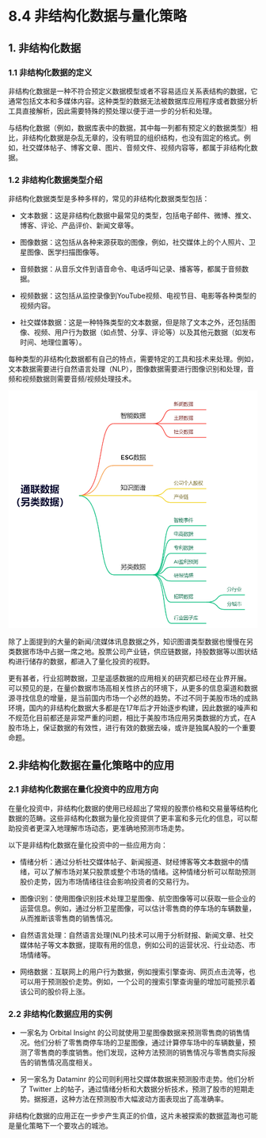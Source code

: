 # 8.4 非结构化数据与量化策略

## 1. 非结构化数据 

### 1.1 非结构化数据的定义

非结构化数据是一种不符合预定义数据模型或者不容易适应关系表结构的数据，它通常包括文本和多媒体内容。这种类型的数据无法被数据库应用程序或者数据分析工具直接解析，因此需要特殊的预处理以便于进一步的分析和处理。

与结构化数据（例如，数据库表中的数据，其中每一列都有预定义的数据类型）相比，非结构化数据是杂乱无章的，没有明显的组织结构，也没有固定的格式。例如，社交媒体帖子、博客文章、图片、音频文件、视频内容等，都属于非结构化数据。

### 1.2 非结构化数据类型介绍

非结构化数据类型是多种多样的，常见的非结构化数据类型包括：

- 文本数据：这是非结构化数据中最常见的类型，包括电子邮件、微博、推文、博客、评论、产品评价、新闻文章等。

- 图像数据：这包括从各种来源获取的图像，例如，社交媒体上的个人照片、卫星图像、医学扫描图像等。

- 音频数据：从音乐文件到语音命令、电话呼叫记录、播客等，都属于音频数据。

- 视频数据：这包括从监控录像到YouTube视频、电视节目、电影等各种类型的视频内容。

- 社交媒体数据：这是一种特殊类型的文本数据，但是除了文本之外，还包括图像、视频、用户行为数据（如点赞、分享、评论等）以及其他元数据（如发布时间、地理位置等）。

每种类型的非结构化数据都有自己的特点，需要特定的工具和技术来处理。例如，文本数据需要进行自然语言处理（NLP），图像数据需要进行图像识别和处理，音频和视频数据则需要音频/视频处理技术。

![](ch08_8.4_01.png)

除了上面提到的大量的新闻/流媒体讯息数据之外，知识图谱类型数据也慢慢在另类数据市场中占据一席之地。股票公司产业链，供应链数据，持股数据等以图状结构进行储存的数据，都进入了量化投资的视野。

更有甚者，行业招聘数据，卫星遥感数据的应用相关的研究都已经在业界开展。 可以预见的是，在量价数据市场高相关性挤占的环境下，从更多的信息渠道和数据源寻找信息的增量，是当前国内市场一个必然的趋势。不过不同于美股市场的成熟环境，国内的非结构化数据大多都是在17年后才开始逐步构建，因此数据的噪声和不规范化目前都还是非常严重的问题，相比于美股市场应用另类数据的方式，在A股市场上，保证数据的有效性，进行有效的数据去噪，或许是独属A股的一个重要命题。

## 2.非结构化数据在量化策略中的应用

### 2.1 非结构化数据在量化投资中的应用方向

在量化投资中，非结构化数据的使用已经超出了常规的股票价格和交易量等结构化数据的范畴。这些非结构化数据为量化投资提供了更丰富和多元化的信息，可以帮助投资者更深入地理解市场动态，更准确地预测市场走势。

以下是非结构化数据在量化投资中的一些应用方向：

- 情绪分析：通过分析社交媒体帖子、新闻报道、财经博客等文本数据中的情绪，可以了解市场对某只股票或整个市场的情绪。这种情绪分析可以帮助预测股价走势，因为市场情绪往往会影响投资者的交易行为。

- 图像识别：使用图像识别技术处理卫星图像、航空图像等可以获取一些企业的运营信息。例如，通过分析卫星图像，可以估计零售商的停车场的车辆数量，从而推断该零售商的销售情况。

- 自然语言处理：自然语言处理(NLP)技术可以用于分析财报、新闻文章、社交媒体帖子等文本数据，提取有用的信息，例如公司的运营状况、行业动态、市场情绪等。

- 网络数据：互联网上的用户行为数据，例如搜索引擎查询、网页点击流等，也可以用于预测股价走势。例如，一个公司的搜索引擎查询量的增加可能预示着该公司的股价将上涨。

### 2.2 非结构化数据应用的实例

- 一家名为 Orbital Insight 的公司就使用卫星图像数据来预测零售商的销售情况。他们分析了零售商停车场的卫星图像，通过计算停车场中的车辆数量，预测了零售商的季度销售。他们发现，这种方法预测的销售情况与零售商实际报告的销售情况高度相关。

- 另一家名为 Dataminr 的公司则利用社交媒体数据来预测股市走势。他们分析了 Twitter 上的帖子，通过情绪分析和大数据分析技术，预测了股市的短期走势。据报道，这种方法在预测股市大幅波动方面表现出了高准确率。

非结构化数据的应用正在一步步产生真正的价值，这片未被探索的数据蓝海也可能是量化策略下一个要攻占的城池。